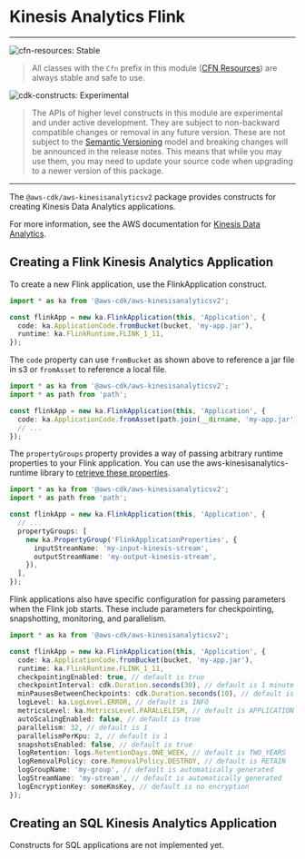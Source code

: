 # Kinesis Analytics Flink 
<!--BEGIN STABILITY BANNER-->

---

![cfn-resources: Stable](https://img.shields.io/badge/cfn--resources-stable-success.svg?style=for-the-badge)

> All classes with the `Cfn` prefix in this module ([CFN Resources]) are always stable and safe to use.
>
> [CFN Resources]: https://docs.aws.amazon.com/cdk/latest/guide/constructs.html#constructs_lib

![cdk-constructs: Experimental](https://img.shields.io/badge/cdk--constructs-experimental-important.svg?style=for-the-badge)

> The APIs of higher level constructs in this module are experimental and under active development.
> They are subject to non-backward compatible changes or removal in any future version. These are
> not subject to the [Semantic Versioning](https://semver.org/) model and breaking changes will be
> announced in the release notes. This means that while you may use them, you may need to update
> your source code when upgrading to a newer version of this package.

---

<!--END STABILITY BANNER-->


The `@aws-cdk/aws-kinesisanalyticsv2` package provides constructs for
creating Kinesis Data Analytics applications.

For more information, see the AWS documentation for [Kinesis Data
Analytics](https://aws.amazon.com/kinesis/data-analytics/).

## Creating a Flink Kinesis Analytics Application

To create a new Flink application, use the FlinkApplication construct.

```ts
import * as ka from '@aws-cdk/aws-kinesisanalyticsv2';

const flinkApp = new ka.FlinkApplication(this, 'Application', {
  code: ka.ApplicationCode.fromBucket(bucket, 'my-app.jar'),
  runtime: ka.FlinkRuntime.FLINK_1_11,
});
```

The `code` property can use `fromBucket` as shown above to reference a jar
file in s3 or `fromAsset` to reference a local file.

```ts
import * as ka from '@aws-cdk/aws-kinesisanalyticsv2';
import * as path from 'path';

const flinkApp = new ka.FlinkApplication(this, 'Application', {
  code: ka.ApplicationCode.fromAsset(path.join(__dirname, 'my-app.jar')),
  // ...
});
```

The `propertyGroups` property provides a way of passing arbitrary runtime
properties to your Flink application. You can use the
aws-kinesisanalytics-runtime library to [retrieve these
properties](https://docs.aws.amazon.com/kinesisanalytics/latest/java/how-properties.html#how-properties-access).

```ts
import * as ka from '@aws-cdk/aws-kinesisanalyticsv2';
import * as path from 'path';

const flinkApp = new ka.FlinkApplication(this, 'Application', {
  // ...
  propertyGroups: [
    new ka.PropertyGroup('FlinkApplicationProperties', {
      inputStreamName: 'my-input-kinesis-stream',
      outputStreamName: 'my-output-kinesis-stream',
    }),
  ],
});
```

Flink applications also have specific configuration for passing parameters
when the Flink job starts. These include parameters for checkpointing,
snapshotting, monitoring, and parallelism.

```ts
import * as ka from '@aws-cdk/aws-kinesisanalyticsv2';

const flinkApp = new ka.FlinkApplication(this, 'Application', {
  code: ka.ApplicationCode.fromBucket(bucket, 'my-app.jar'),
  runtime: ka.FlinkRuntime.FLINK_1_11,
  checkpointingEnabled: true, // default is true
  checkpointInterval: cdk.Duration.seconds(30), // default is 1 minute
  minPausesBetweenCheckpoints: cdk.Duration.seconds(10), // default is 5 seconds
  logLevel: ka.LogLevel.ERROR, // default is INFO
  metricsLevel: ka.MetricsLevel.PARALLELISM, // default is APPLICATION
  autoScalingEnabled: false, // default is true
  parallelism: 32, // default is 1
  parallelismPerKpu: 2, // default is 1
  snapshotsEnabled: false, // default is true
  logRetention: logs.RetentionDays.ONE_WEEK, // default is TWO_YEARS
  logRemovalPolicy: core.RemovalPolicy.DESTROY, // default is RETAIN
  logGroupName: 'my-group', // default is automatically generated
  logStreamName: 'my-stream', // default is automatically generated
  logEncryptionKey: someKmsKey, // default is no encryption
});
```

## Creating an SQL Kinesis Analytics Application

Constructs for SQL applications are not implemented yet.
